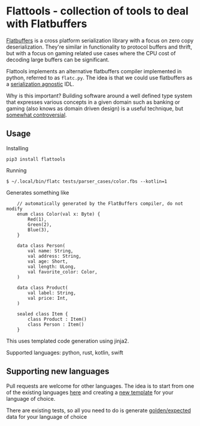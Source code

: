 # Flattools - collection of tools to deal with Flatbuffers

[Flatbuffers](https://github.com/google/flatbuffers) is a cross platform serialization library
with a focus on zero copy deserialization. They're similar in functionality to protocol buffers and
thrift, but with a focus on gaming related use cases where the CPU cost of decoding large buffers
can be significant.

Flattools implements an alternative flatbuffers compiler implemented in python, referred to as
`flatc.py`. The idea is that we could use flatbuffers as a
[serialization agnostic](https://adsharma.github.io/flattools/) IDL.

Why is this important? Building software around a well defined type system that expresses
various concepts in a given domain such as banking or gaming (also knows as domain driven design)
is a useful technique, but [somewhat controversial](https://adsharma.github.io/flattools-programs/).


## Usage

Installing

``` {.sourceCode .bash}
pip3 install flattools
```

Running

``` {.sourceCode .bash}
$ ~/.local/bin/flatc tests/parser_cases/color.fbs --kotlin=1
```

Generates something like

``` {.sourceCode .kotlin}
    // automatically generated by the FlatBuffers compiler, do not modify
    enum class Color(val x: Byte) {
        Red(1),
        Green(2),
        Blue(3),
    }

    data class Person(
        val name: String,
        val address: String,
        val age: Short,
        val length: ULong,
        val favorite_color: Color,
    )

    data class Product(
        val label: String,
        val price: Int,
    )

    sealed class Item {
        class Product : Item()
        class Person : Item()
    }
```

This uses templated code generation using jinja2.

Supported languages: python, rust, kotlin, swift

## Supporting new languages

Pull requests are welcome for other languages. The idea is to start
from one of the existing languages [here](https://github.com/adsharma/flattools/tree/master/lang)
and creating a [new template](https://github.com/adsharma/flattools/tree/master/templates) for
your language of choice.

There are existing tests, so all you need to do is generate [golden/expected](https://github.com/adsharma/flattools/tree/master/tests/expected)
data for your language of choice
